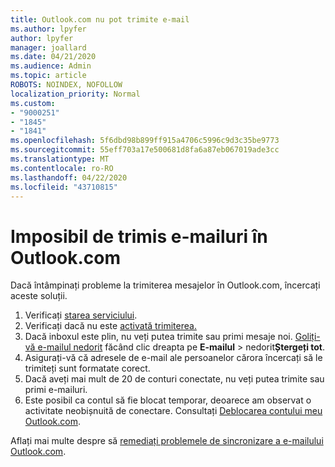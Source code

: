 ```yaml
---
title: Outlook.com nu pot trimite e-mail
ms.author: lpyfer
author: lpyfer
manager: joallard
ms.date: 04/21/2020
ms.audience: Admin
ms.topic: article
ROBOTS: NOINDEX, NOFOLLOW
localization_priority: Normal
ms.custom:
- "9000251"
- "1845"
- "1841"
ms.openlocfilehash: 5f6dbd98b899ff915a4706c5996c9d3c35be9773
ms.sourcegitcommit: 55eff703a17e500681d8fa6a87eb067019ade3cc
ms.translationtype: MT
ms.contentlocale: ro-RO
ms.lasthandoff: 04/22/2020
ms.locfileid: "43710815"
---
```

# <a name="unable-to-send-email-in-outlookcom"></a>Imposibil de trimis e-mailuri în Outlook.com

Dacă întâmpinați probleme la trimiterea mesajelor în Outlook.com, încercați aceste soluții.

1. Verificați [starea serviciului](https://go.microsoft.com/fwlink/p/?linkid=837482). 
2. Verificați dacă nu este [activată trimiterea.](https://outlook.live.com/mail/options/mail/messageContent/undoSend)
3. Dacă inboxul este plin, nu veți putea trimite sau primi mesaje noi. [Goliți-vă e-mailul nedorit](https://outlook.live.com/mail/junkemail) făcând clic dreapta pe **E-mailul** > nedorit**Ștergeți tot**.
4. Asigurați-vă că adresele de e-mail ale persoanelor cărora încercați să le trimiteți sunt formatate corect.
5. Dacă aveți mai mult de 20 de conturi conectate, nu veți putea trimite sau primi e-mailuri.
6. Este posibil ca contul să fie blocat temporar, deoarece am observat o activitate neobișnuită de conectare. Consultați [Deblocarea contului meu Outlook.com](https://support.office.com/article/f4ad2701-d166-4d8b-8a6a-9af2a1f8a4c4).

Aflați mai multe despre să [remediați problemele de sincronizare a e-mailului Outlook.com](https://support.office.com/article/d39e3341-8d79-4bf1-b3c7-ded602233642).